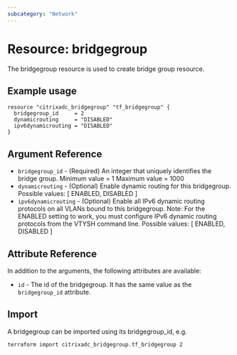 ```yaml
---
subcategory: "Network"
---
```


# Resource: bridgegroup

The bridgegroup resource is used to create bridge group resource.


## Example usage

```hcl
resource "citrixadc_bridgegroup" "tf_bridgegroup" {
  bridgegroup_id     = 2
  dynamicrouting     = "DISABLED"
  ipv6dynamicrouting = "DISABLED"
}
```


## Argument Reference

* `bridgegroup_id` - (Required) An integer that uniquely identifies the bridge group. Minimum value =  1 Maximum value =  1000
* `dynamicrouting` - (Optional) Enable dynamic routing for this bridgegroup. Possible values: [ ENABLED, DISABLED ]
* `ipv6dynamicrouting` - (Optional) Enable all IPv6 dynamic routing protocols on all VLANs bound to this bridgegroup. Note: For the ENABLED setting to work, you must configure IPv6 dynamic routing protocols from the VTYSH command line. Possible values: [ ENABLED, DISABLED ]


## Attribute Reference

In addition to the arguments, the following attributes are available:

* `id` - The id of the bridgegroup. It has the same value as the `bridgegroup_id` attribute.


## Import

A bridgegroup can be imported using its bridgegroup_id, e.g.

```shell
terraform import citrixadc_bridgegroup.tf_bridgegroup 2
```
